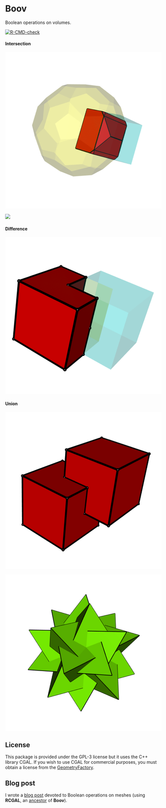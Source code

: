 # Boov

Boolean operations on volumes.

<!-- badges: start -->
[![R-CMD-check](https://github.com/stla/Boov/actions/workflows/R-CMD-check.yaml/badge.svg)](https://github.com/stla/Boov/actions/workflows/R-CMD-check.yaml)
<!-- badges: end -->

#### Intersection

![](https://raw.githubusercontent.com/stla/MeshesOperations/master/inst/screenshots/Intersection.png)

![](https://laustep.github.io/stlahblog/posts/figures/tetrahedraCompoundIntersection.gif)

#### Difference

![](https://raw.githubusercontent.com/stla/MeshesOperations/master/inst/screenshots/Difference.png)

#### Union

![](https://raw.githubusercontent.com/stla/MeshesOperations/master/inst/screenshots/Union.png)

![](https://raw.githubusercontent.com/stla/MeshesOperations/master/inst/screenshots/tetrahedraCompound.gif)


## License

This package is provided under the GPL-3 license but it uses the C++ library 
CGAL. If you wish to use CGAL for commercial purposes, you must obtain a 
license from the [GeometryFactory](https://geometryfactory.com).


## Blog post

I wrote a 
[blog post](https://laustep.github.io/stlahblog/posts/BooleanOpsOnMeshes.html)
devoted to Boolean operations on meshes (using **RCGAL**, an 
[ancestor](https://laustep.github.io/stlahblog/posts/splittingRCGAL.html) 
of **Boov**).
